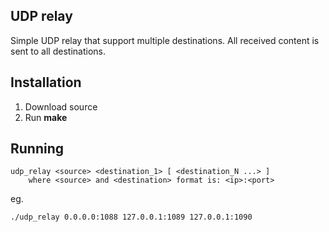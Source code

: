 ## UDP relay

Simple UDP relay that support multiple destinations. All received content is sent to all destinations.

## Installation

1. Download source
2. Run **make**

## Running

```
udp_relay <source> <destination_1> [ <destination_N ...> ]
    where <source> and <destination> format is: <ip>:<port>
```
eg.
```
./udp_relay 0.0.0.0:1088 127.0.0.1:1089 127.0.0.1:1090
```
